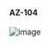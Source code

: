 #### AZ-104

![image](https://github.com/AmitKumaDas/AZ-104/assets/152639378/111a6a86-73b6-4c94-865d-d3647c58722a)
